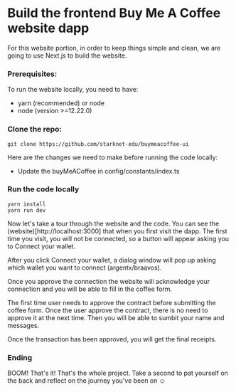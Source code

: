 # Build the frontend Buy Me A Coffee website dapp

For this website portion, in order to keep things simple and clean, we are going to use Next.js to build the website.

### Prerequisites:
To run the website locally, you need to have:
- yarn (recommended) or node
- node (version >=12.22.0)

### Clone the repo:
```
git clone https://github.com/starknet-edu/buymeacoffee-ui
```
Here are the changes we need to make before running the code locally:

- Update the buyMeACoffee in config/constants/index.ts

### Run the code locally
```
yarn install
yarn run dev
``` 
Now let's take a tour through the website and the code. You can see the (website)[http://localhost:3000] that when you first visit the dapp. The first time you visit, you will not be connected, so a button will appear asking you to Connect your wallet.

After you click Connect your wallet, a dialog window will pop up asking which wallet you want to connect (argentx/braavos).

Once you approve the connection the website will acknowledge your connection and you will be able to fill in the coffee form.

The first time user needs to approve the contract before submitting the coffee form. Once the user approve the contract, there is no need to approve it at the next time. Then you will be able to sumbit your name and messages. 

Once the transaction has been approved, you will get the final receipts.

### Ending

BOOM! That's it! That's the whole project. Take a second to pat yourself on the back and reflect on the journey you've been on :relaxed: 
